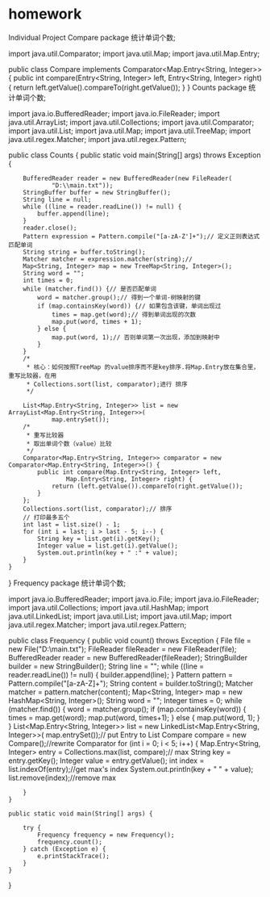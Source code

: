# homework
Individual Project
Compare
package 统计单词个数;

import java.util.Comparator;
import java.util.Map;
import java.util.Map.Entry;
 
public class Compare implements Comparator<Map.Entry<String, Integer>> {
    public int compare(Entry<String, Integer> left, Entry<String, Integer> right) {
        return left.getValue().compareTo(right.getValue());
    }
}
Counts
package 统计单词个数;

import java.io.BufferedReader;
import java.io.FileReader;
import java.util.ArrayList;
import java.util.Collections;
import java.util.Comparator;
import java.util.List;
import java.util.Map;
import java.util.TreeMap;
import java.util.regex.Matcher;
import java.util.regex.Pattern;
 
public class Counts {
    public static void main(String[] args) throws Exception {
 
        BufferedReader reader = new BufferedReader(new FileReader(
                "D:\\main.txt"));
        StringBuffer buffer = new StringBuffer();
        String line = null;
        while ((line = reader.readLine()) != null) {
            buffer.append(line);
        }
        reader.close();
        Pattern expression = Pattern.compile("[a-zA-Z']+");// 定义正则表达式匹配单词
        String string = buffer.toString();
        Matcher matcher = expression.matcher(string);//
        Map<String, Integer> map = new TreeMap<String, Integer>();
        String word = "";
        int times = 0;
        while (matcher.find()) {// 是否匹配单词
            word = matcher.group();// 得到一个单词-树映射的键
            if (map.containsKey(word)) {// 如果包含该键，单词出现过
                times = map.get(word);// 得到单词出现的次数
                map.put(word, times + 1);
            } else {
                map.put(word, 1);// 否则单词第一次出现，添加到映射中
            }
        }
        /*
         * 核心：如何按照TreeMap 的value排序而不是key排序.将Map.Entry放在集合里， 重写比较器，在用
         * Collections.sort(list, comparator);进行 排序
         */
 
        List<Map.Entry<String, Integer>> list = new ArrayList<Map.Entry<String, Integer>>(
                map.entrySet());
        /*
         * 重写比较器
         * 取出单词个数（value）比较
         */
        Comparator<Map.Entry<String, Integer>> comparator = new Comparator<Map.Entry<String, Integer>>() {
            public int compare(Map.Entry<String, Integer> left,
                    Map.Entry<String, Integer> right) {
                return (left.getValue()).compareTo(right.getValue());
            }
        };
        Collections.sort(list, comparator);// 排序
        // 打印最多五个
        int last = list.size() - 1;
        for (int i = last; i > last - 5; i--) {
            String key = list.get(i).getKey();
            Integer value = list.get(i).getValue();
            System.out.println(key + " :" + value);
        }
    }
}
Frequency
package 统计单词个数;

import java.io.BufferedReader;
import java.io.File;
import java.io.FileReader;
import java.util.Collections;
import java.util.HashMap;
import java.util.LinkedList;
import java.util.List;
import java.util.Map;
import java.util.regex.Matcher;
import java.util.regex.Pattern;
 
public class Frequency {
    public void count() throws Exception {
        File file = new File("D:\\main.txt");
        FileReader fileReader = new FileReader(file);
        BufferedReader reader = new BufferedReader(fileReader);
        StringBuilder builder = new StringBuilder();
        String line = "";
        while ((line = reader.readLine()) != null) {
            builder.append(line);
        }
        Pattern pattern = Pattern.compile("[a-zA-Z]+");
        String content = builder.toString();
        Matcher matcher = pattern.matcher(content);
        Map<String, Integer> map = new HashMap<String, Integer>();
        String word = "";
        Integer times = 0;
        while (matcher.find()) {
            word = matcher.group();
            if (map.containsKey(word)) {
                times = map.get(word);
                map.put(word, times+1);
            } else {
                map.put(word, 1);
            }
        }
        List<Map.Entry<String, Integer>> list = new LinkedList<Map.Entry<String, Integer>>(
                map.entrySet());// put Entry to List
        Compare compare = new Compare();//rewrite Comparator
        for (int i = 0; i < 5; i++) {
            Map.Entry<String, Integer> entry = Collections.max(list, compare);// max
            String key = entry.getKey();
            Integer value = entry.getValue();
            int index = list.indexOf(entry);//get max's index
            System.out.println(key + " " + value);
            list.remove(index);//remove max
 
        }
    }
 
    public static void main(String[] args) {
 
        try {
            Frequency frequency = new Frequency();
            frequency.count();
        } catch (Exception e) {
            e.printStackTrace();
        }
    }
}
